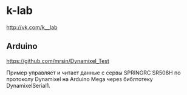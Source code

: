 # k-lab
http://vk.com/k__lab


## Arduino

https://github.com/mrsin/Dynamixel_Test

Пример управляет и читает данные с сервы SPRINGRC SR508H по протоколу Dynamixel на Arduino Mega через библтотеку DynamixelSerial1.
